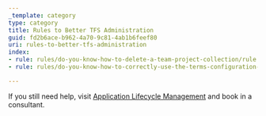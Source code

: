 ```yaml
---
_template: category
type: category
title: Rules to Better TFS Administration
guid: fd2b6ace-b962-4a70-9c81-4ab1b6feef80
uri: rules-to-better-tfs-administration
index:
- rule: rules/do-you-know-how-to-delete-a-team-project-collection/rule.md
- rule: rules/do-you-know-how-to-correctly-use-the-terms-configuration-and-customization-in-the-tfs-context/rule.md

---
```


If you still need help, visit [Application Lifecycle Management](https://www.ssw.com.au/ssw/Consulting/ALM-Azure-DevOps.aspx) and book in a consultant.
